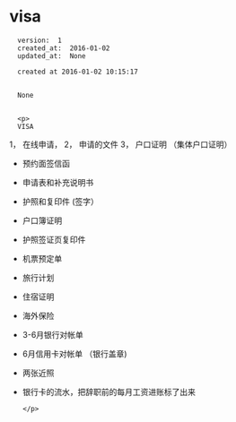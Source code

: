 
  # visa

      version:  1
      created_at:  2016-01-02
      updated_at:  None

      created at 2016-01-02 10:15:17 


      None


      <p>
      VISA
1， 在线申请， 
2， 申请的文件
3， 户口证明 （集体户口证明）

* 预约面签信函
* 申请表和补充说明书 
* 护照和复印件 (签字）
* 户口簿证明
* 护照签证页复印件
* 机票预定单
* 旅行计划
* 住宿证明
* 海外保险
* 3-6月银行对帐单
* 6月信用卡对帐单 （银行盖章)
* 两张近照
* 银行卡的流水，把辞职前的每月工资进账标了出来

      </p>

  